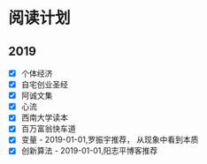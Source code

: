 # 阅读计划

## 2019

- [x] 个体经济
- [x] 自宅创业圣经
- [x] 阿诚文集
- [x] 心流
- [x] 西南大学读本
- [x] 百万富翁快车道
- [x] 变量 - 2019-01-01,罗振宇推荐， 从现象中看到本质
- [x] 创新算法 - 2019-01-01,阳志平博客推荐
